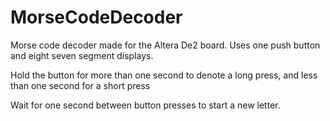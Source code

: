 # MorseCodeDecoder
Morse code decoder made for the Altera De2 board. Uses one push button and eight seven segment displays.

Hold the button for more than one second to denote a long press, and less than one second for a short press

Wait for one second between button presses to start a new letter.
